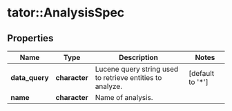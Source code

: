 # tator::AnalysisSpec

## Properties
Name | Type | Description | Notes
------------ | ------------- | ------------- | -------------
**data_query** | **character** | Lucene query string used to retrieve entities to analyze. | [default to &#39;*&#39;]
**name** | **character** | Name of analysis. | 


